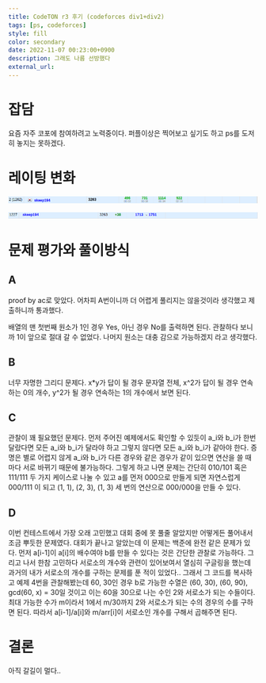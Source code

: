 ```yaml
---
title: CodeTON r3 후기 (codeforces div1+div2)
tags: [ps, codeforces]
style: fill
color: secondary
date: 2022-11-07 00:23:00+0900
description: 그래도 나름 선방했다
external_url:
---
```

# 잡담
요즘 자주 코포에 참여하려고 노력중이다. 퍼플이상은 찍어보고 싶기도 하고 ps를 도저히 놓지는 못하겠다.

# 레이팅 변화
![1](/assets/img/cf-CodeTON-r3/1.png)

![2](/assets/img/cf-CodeTON-r3/2.png)

# 문제 평가와 풀이방식
## A
proof by ac로 맞았다. 어차피 A번이니까 더 어렵게 풀리지는 않을것이라 생각했고 제출하니까 통과했다.

배열의 맨 첫번째 원소가 1인 경우 Yes, 아닌 경우 No를 출력하면 된다. 관찰하다 보니까 1이 앞으로 절대 갈 수 없었다. 나머지 원소는 대충 감으로 가능하겠지 라고 생각했다.

## B
너무 자명한 그리디 문제다. x*y가 답이 될 경우 문자열 전체, x^2가 답이 될 경우 연속하는 0의 개수, y^2가 될 경우 연속하는 1의 개수에서 보면 된다.

## C
관찰이 꽤 필요했던 문제다. 먼저 주어진 예제에서도 확인할 수 있듯이 a_i와 b_i가 한번 달랐다면 모든 a_i와 b_i가 달라야 하고 그렇지 않다면 모든 a_i와 b_i가 같아야 한다. 증명은 별로 어렵지 않게 a_i와 b_i가 다른 경우와 같은 경우가 같이 있으면 연산을 쓸 때마다 서로 바뀌기 때문에 불가능하다. 그렇게 하고 나면 문제는 간단히 010/101 혹은 111/111 두 가지 케이스로 나눌 수 있고 a를 먼저 000으로 만들게 되면 자연스럽게 000/111 이 되고 (1, 1), (2, 3), (1, 3) 세 번의 연산으로 000/000을 만들 수 있다.

## D
이번 컨테스트에서 가장 오래 고민했고 대회 중에 못 풀줄 알았지만 어떻게든 풀어내서 조금 뿌듯한 문제였다. 대회가 끝나고 알았는데 이 문제는 백준에 완전 같은 문제가 있다. 먼저 a[i-1]이 a[i]의 배수여야 b를 만들 수 있다는 것은 간단한 관찰로 가능하다. 그리고 나서 한참 고민하다 서로소의 개수와 관련이 있어보여서 열심히 구글링을 했는데 과거의 내가 서로소의 개수를 구하는 문제를 푼 적이 있었다.. 그래서 그 코드를 복사하고 예제 4번을 관찰해봤는데 60, 30인 경우 b로 가능한 수열은 (60, 30), (60, 90), gcd(60, x) = 30일 것이고 이는 60을 30으로 나는 수인 2와 서로소가 되는 수들이다. 최대 가능한 수가 m이라서 1에서 m/30까지 2와 서로소가 되는 수의 경우의 수를 구하면 된다. 따라서 a[i-1]/a[i]와 m/arr[i]이 서로소인 개수를 구해서 곱해주면 된다.

# 결론
아직 갈길이 멀다..